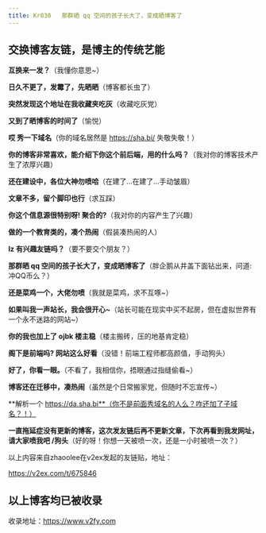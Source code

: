```yaml
---
title: Kr030   那群晒 qq 空间的孩子长大了，变成晒博客了
---
```


## 交换博客友链，是博主的传统艺能


**互换来一发？**（我懂你意思~）

**日久不更了，发霉了，先晒晒**（博客都长虫了）

**突然发现这个地址在我收藏夹吃灰**（收藏吃灰党）

**又到了晒博客的时间了**（愉悦）

**哎 秀一下域名**（你的域名居然是 https://sha.bi/ 失敬失敬！）

**你的博客非常喜欢，能介绍下你这个前后端，用的什么吗？**（我对你的博客技术产生了浓厚兴趣）

**还在建设中，各位大神勿喷哈**（在建了...在建了...手动皱眉）

**文章不多，留个脚印也行**（求互踩）

**你这个信息源很特别呀! 聚合的?**（我对你的内容产生了兴趣）

**做的一个教育类的，凑个热闹**（假装凑热闹的人）

**lz 有兴趣友链吗？**（要不要交个朋友？）

**那群晒 qq 空间的孩子长大了，变成晒博客了**（胖企鹅从井盖下面钻出来，问道: 冲QQ币么？）

**还是菜鸡一个，大佬勿喷**（我就是菜鸡，求不互啄~）

**如果叫我一声站长，我会很开心~**（站长可能在现实中买不起房，但在虚拟世界有一个永不迷路的网站~）

**你的我也加上了 ojbk 楼主稳**（楼主搬砖，压的地基肯定稳）

**阁下是前端吗? 网站这么好看**（没错！前端工程师都高颜值，手动狗头）

**好了，你看一眼。**（不看了，我相信你，捂眼通过指缝偷看~）

**博客还在迁移中，凑热闹**（虽然是个日常搬家党，但随时不忘宣传~）

**解析一个 https://da.sha.bi**（你不是前面秀域名的人么？咋还加了子域名？！）

**一直拖延症没有更新的博客，这次发友链后再不更新文章，下次再看到我发网址，请大家喷我吧 /狗头**（好的呀！你想一天被喷一次，还是一小时被喷一次？）


以上内容来自zhaoolee在v2ex发起的友链贴，地址：

https://v2ex.com/t/675846

## 以上博客均已被收录

收录地址：https://www.v2fy.com
